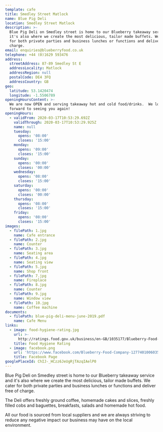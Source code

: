 ```yaml
---
template: cafe
title: Smedley Street Matlock
name: Blue Pig Deli
location: Smedley Street Matlock
description: >-
  Blue Pig Deli on Smedley street is home to our Blueberry takeaway service and
  it's also where we create the most delicious, tailor made buffets. We cater
  for both private parties and business lunches or functions and deliver free of
  charge.
email: enquiries@blueberryfood.co.uk
telephone: +44 (0)1629 593476
address:
  streetAddress: 87-89 Smedley St E
  addressLocality: Matlock
  addressRegion: null
  postalCode: DE4 3FQ
  addressCountry: GB
geo:
  latitude: 53.1420474
  longitude: -1.5506789
openingHoursContent: >-
  We are now OPEN and serving takeaway hot and cold food/drinks.  We look
  forward to seeing you again!
openingHours:
  - validFrom: 2020-03-17T10:53:29.692Z
    validThrough: 2020-03-17T10:53:29.925Z
    name: null
    tuesday:
      opens: '08:00'
      closes: '15:00'
    monday:
      opens: '09:00'
      closes: '15:00'
    sunday:
      opens: '00:00'
      closes: '00:00'
    wednesday:
      opens: '08:00'
      closes: '15:00'
    saturday:
      opens: '00:00'
      closes: '00:00'
    thursday:
      opens: '08:00'
      closes: '15:00'
    friday:
      opens: '08:00'
      closes: '15:00'
images:
  - filePath: 1.jpg
    name: Cafe entrance
  - filePath: 2.jpg
    name: Counter
  - filePath: 3.jpg
    name: Seating area
  - filePath: 4.jpg
    name: Seating view
  - filePath: 5.jpg
    name: Shop front
  - filePath: 7.jpg
    name: Fireplace
  - filePath: 8.jpg
    name: Counter
  - filePath: 9.jpg
    name: Window view
  - filePath: 10.jpg
    name: Coffee machine
documents:
  - filePath: blue-pig-deli-menu-june-2019.pdf
    name: Cafe Menu
links:
  - image: food-hygiene-rating.jpg
    url: >-
      http://ratings.food.gov.uk/business/en-GB/1035177/Blueberry-Food-Company%2c-Ground-Floor-Derbyshire
    title: Food Hygiene Rating
  - image: facebook.png
    url: 'https://www.facebook.com/Blueberry-Food-Company-127740100603563'
    title: Facebook Page
googlePlaceId: ChIJ-_HCzz6JeUgRjTAzqIAelP0
---
```

Blue Pig Deli on Smedley street is home to our Blueberry takeaway service and it's also where we create the most delicious, tailor made buffets. We cater for both private parties and business lunches or functions and deliver free of charge.

The Deli offers freshly ground coffee, homemade cakes and slices, freshly filled cobs and baguettes, breakfasts, salads and homemade hot food.

All our food is sourced from local suppliers and we are always striving to reduce any negative impact our business may have on the local environment.